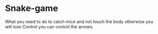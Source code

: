 # Snake-game
What you need to do to catch mice and not touch the body otherwise you will lose Control you can control the arrows.

